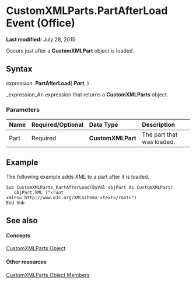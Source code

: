 
# CustomXMLParts.PartAfterLoad Event (Office)

 **Last modified:** July 28, 2015

Occurs just after a  **CustomXMLPart** object is loaded.

## Syntax

 _expression_. **PartAfterLoad**( **_Part_**, )

 _expression_An expression that returns a  **CustomXMLParts** object.


### Parameters



|**Name**|**Required/Optional**|**Data Type**|**Description**|
|:-----|:-----|:-----|:-----|
|Part|Required| **CustomXMLPart**|The part that was loaded.|

## Example

The following example adds XML to a part after it is loaded.


```
Sub CustomXMLParts_PartAfterLoad(ByVal objPart As CustomXMLPart) 
   objPart.XML ("<root xmlns='http://www.w3c.org/XMLSchema'>text</root>") 
End Sub
```


## See also


#### Concepts


 [CustomXMLParts Object](98c1c58e-a08d-6304-8626-1e6705917da3.md)
#### Other resources


 [CustomXMLParts Object Members](4e77b5ea-b73c-020f-4abf-25adc200de23.md)
